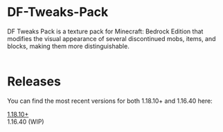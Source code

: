 # DF-Tweaks-Pack

DF Tweaks Pack is a texture pack for Minecraft: Bedrock Edition that modifies the visual appearance of several discontinued mobs, items, and blocks, making them more distinguishable.<br><br>

# Releases
You can find the most recent versions for both 1.18.10+ and 1.16.40 here:<br>

[1.18.10+](WIP)<br>
1.16.40 (WIP)